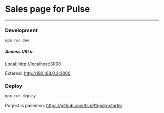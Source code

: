 # Sales page for Pulse
---
### Development
```bash
npm run dev
```
##### Access URLs:
Local: http://localhost:3000

External: http://192.168.0.2:3000

### Deploy
```bash
npm run deploy
```

Porject is pased on:
https://github.com/tsm91/gulp-starter

